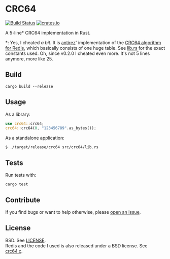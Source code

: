 # CRC64

[![Build Status](https://travis-ci.org/badboy/crc64-rs.svg?branch=master)](https://travis-ci.org/badboy/crc64-rs)
[![crates.io](http://meritbadge.herokuapp.com/crc64)](https://crates.io/crates/crc64)

A 5-line\* CRC64 implementation in Rust.

\*: Yes, I cheated *a bit*. It is [antirez](https://github.com/antirez)' implementation of the [CRC64 algorithm for Redis][crc64.c], which basically consists of one huge table. See [lib.rs](src/lib.rs) for the exact constants used. Oh, since v0.2.0 I cheated even more. It's not 5 lines anymore, more like 25.

## Build

```
cargo build --release
```

## Usage

As a library:

```rust
use crc64::crc64;
crc64::crc64(0, "123456789".as_bytes());
```

As a standalone application:

```
$ ./target/release/crc64 src/crc64/lib.rs
```

## Tests

Run tests with:

```
cargo test
```

## Contribute

If you find bugs or want to help otherwise, please [open an issue](https://github.com/badboy/crc64-rs/issues).  

## License

BSD. See [LICENSE](LICENSE).  
Redis and the code I used is also released under a BSD license. See [crc64.c][].

[crc64.c]: https://github.com/antirez/redis/blob/unstable/src/crc64.c
